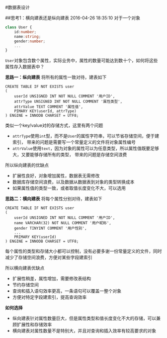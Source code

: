 #数据表设计

##思考1：横向建表还是纵向建表
2016-04-26 18:35:10
对于一个对象
```typescript
class User {
    id:number;
    name:string;
    gender:number;
    ...
}

```
`User`对象包含数个属性，实际业务中，属性的数量可能达到数十个，如何将这些属性存入数据表中？

**思路一：纵向建表**
将所有的属性一致对待，建表如下
```
CREATE TABLE IF NOT EXISTS user
(
    userId UNSIGNED INT NOT NULL COMMENT '用户ID',
    attrType UNSIGNED INT NOT NULL COMMENT '属性类型',
    attrValue TEXT COMMENT '属性值',
    PIMARY KEY(userId, attrType)
) ENGINE = INNODB CHARSET = UTF8;
```
类似一个key/value对的存储方式，这里有两个问题
- `attrType`使用`int`型，而不是`User`的属性字符串，可以节省存储空间，便于建索引，
    带来的问题是需要写一个常量定义的文件将对象属性编号
- `attrValue`使用`text`，因为对象的属性可以为任意类型，所以属性值既要足够大，又要能够存储所有的类型，
    带来的问题是存储空间浪费

所以纵向建表的优缺点
- 扩展性良好，对象增加属性，数据表无需修改
- 数据库存储空间浪费，以及数据从数据表到对象的类型转换成本
- 如果属性值的类型一致，或者取值长度变化不大，可以选用

**思路二：横向建表**
将每个属性分别对待，建表如下
```
CREATE TABLE IF NOT EXISTS user
(
    userId UNSIGNED INT NOT NULL COMMENT '用户ID',
    name VARCHAR(32) NOT NULL COMMENT '用户昵称',
    gender TINYINT COMMENT '用户性别',
    ...
    PRIMARY KEY(userId)
) ENGINE = INNODB CHARSET = UTF8;
```
每个属性的类型和存储大小都可以控制，没有必要多谢一份常量定义的文件，同时减少了存储空间浪费，方便对某些字段建索引

所以横向建表优缺点
- 扩展性稍差，属性增加，需要修改表结构
- 节约存储空间
- 查询和插入语句效率更高，一条语句可以覆盖一整个对象
- 方便对特定字段建索引，提高查询效率

**如何选择**
- 纵向建表针对属性数量巨大，但是属性类型和值长度变化不大的存储，可以兼顾扩展性和存储效率
- 横向建表对属性数量不是特别大，并且对查询和插入效率有较高要求的对象
